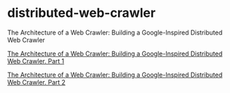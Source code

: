 # distributed-web-crawler
The Architecture of a Web Crawler: Building a Google-Inspired Distributed Web Crawler

[The Architecture of a Web Crawler: Building a Google-Inspired Distributed Web Crawler. Part 1](https://medium.com/p/7f4281f9f539)

[The Architecture of a Web Crawler: Building a Google-Inspired Distributed Web Crawler. Part 2](https://medium.com/p/7a9b9a1e3829)
